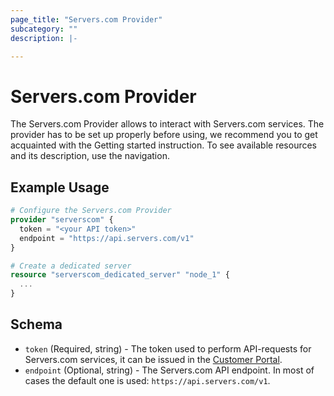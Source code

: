 ```yaml
---
page_title: "Servers.com Provider"
subcategory: ""
description: |-

---
```


# Servers.com Provider

The Servers.com Provider allows to interact with Servers.com services. The provider has to be set up properly before using, we recommend you to get acquainted with the Getting started instruction. To see available resources and its description, use the navigation.


## Example Usage

```terraform
# Configure the Servers.com Provider
provider "serverscom" {
  token = "<your API token>"
  endpoint = "https://api.servers.com/v1"
}

# Create a dedicated server
resource "serverscom_dedicated_server" "node_1" {
  ...
}
```

## Schema

- `token` (Required, string) - The token used to perform API-requests for Servers.com services, it can be issued in the [Customer Portal](https://portal.servers.com/#/profile/api-tokens).
- `endpoint` (Optional, string) - The Servers.com API endpoint. In most of cases the default one is used: `https://api.servers.com/v1`.

